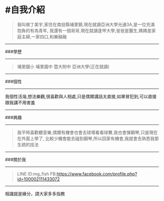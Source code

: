 #自我介紹
========
>我叫做丁美宇,家住在南投縣埔里鎮,現在就讀亞洲大學光通3A,是一位充滿抱負的有為青年,
>我還有一個哥哥,現在就讀逢甲大學,爸爸是醫生,媽媽是家庭主婦,一家四口,和樂融融
***
###學歷
***
>埔里國小
>埔里國中
>暨大附中
>亞洲大學(正在就讀)
***
###個性
***
我個性活潑,想法樂觀,很喜歡與人相處,只是偶爾講話太直接,如果冒犯到,可以直接跟我講不用害羞
***
###興趣
***
>我平時喜歡聽音樂,偶爾有機會也會去球場看看球賽,我也會彈鋼琴,只是現在在外面上學了,
>比較少機會能去碰到鋼琴,所以回家有機會,我就會去熟悉我那生疏的技法
***
###關於我
***
>LINE ID:mg_fish
>FB:<https://www.facebook.com/profile.php?id=100002111433072>
***
相識就是緣分，請大家多多指教

